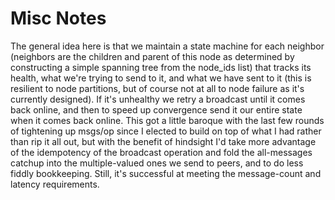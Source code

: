 Misc Notes
==========

The general idea here is that we maintain a state machine for each neighbor (neighbors are the children and parent of this node as determined by constructing a simple spanning tree from the node_ids list) that tracks its health, what we're trying to send to it, and what we have sent to it (this is resilient to node partitions, but of course not at all to node failure as it's currently designed). If it's unhealthy we retry a broadcast until it comes back online, and then to speed up convergence send it our entire state when it comes back online. This got a little baroque with the last few rounds of tightening up msgs/op since I elected to build on top of what I had rather than rip it all out, but with the benefit of hindsight I'd take more advantage of the idempotency of the broadcast operation and fold the all-messages catchup into the multiple-valued ones we send to peers, and to do less fiddly bookkeeping. Still, it's successful at meeting the message-count and latency requirements.
